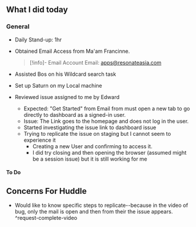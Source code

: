 ## What I did today


### General

- Daily Stand-up: 1hr
- Obtained Email Access from Ma'am Francinne.

  >[!info]- Email Account
	> Email: apps@resonateasia.com

- Assisted Bos on his Wildcard search task

- Set up Saturn on my Local machine 
- Reviewed issue assigned to me by Edward
	- Expected: "Get Started" from Email from must open a new tab to go directly to dashboard as a signed-in user. 
	- Issue: The Link goes to the homepage and does not log in the user.
	- Started investigating the issue link to dashboard issue
	- Trying to replicate the issue on staging but I cannot seem to experience it
		- Creating a new User and confirming to access it.
		- I did try closing and then opening the browser (assumed might be a session issue) but it is still working for me
	
		

#### To Do

## Concerns For Huddle

- Would like to know specific steps to replicate--because in the video of bug, only the mail is open and then from their the issue appears. ^request-complete-video

